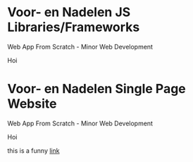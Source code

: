 # Voor- en Nadelen JS Libraries/Frameworks
Web App From Scratch - Minor Web Development

Hoi

# Voor- en Nadelen Single Page Website
Web App From Scratch - Minor Web Development

Hoi

this is a funny [link](https://www.hometrainershop.nl/product/756965/category-249257/waterrower-natural-beuken.html)